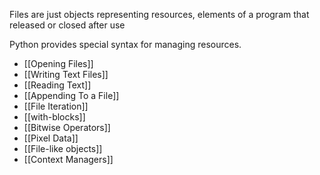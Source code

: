 Files are just objects representing resources, elements of a program that released or closed after use

Python provides special syntax for managing resources.

- [[Opening Files]]
- [[Writing Text Files]]
- [[Reading Text]]
- [[Appending To a File]]
- [[File Iteration]]
- [[with-blocks]]
- [[Bitwise Operators]]
- [[Pixel Data]]
- [[File-like objects]]
- [[Context Managers]]